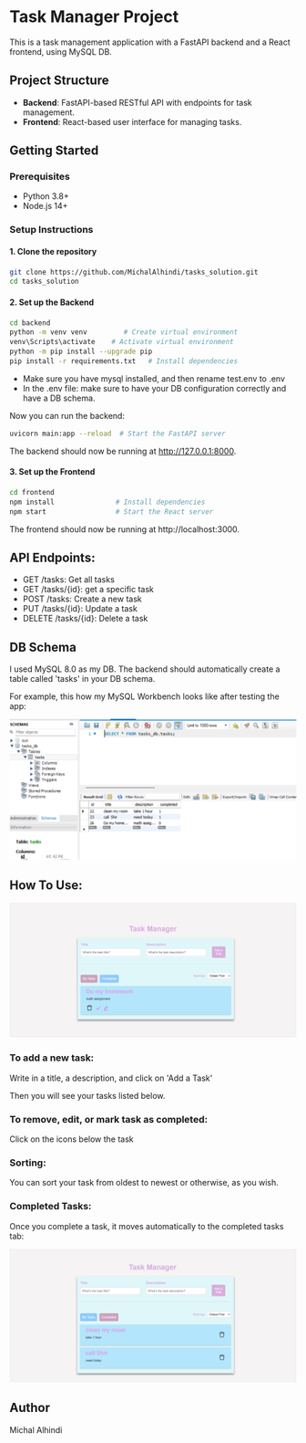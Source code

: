 # Task Manager Project

This is a task management application with a FastAPI backend and a React frontend, using MySQL DB.

## Project Structure

- **Backend**: FastAPI-based RESTful API with endpoints for task management.
- **Frontend**: React-based user interface for managing tasks.

## Getting Started

### Prerequisites

- Python 3.8+
- Node.js 14+

### Setup Instructions

#### 1. Clone the repository

```bash
git clone https://github.com/MichalAlhindi/tasks_solution.git
cd tasks_solution
```
#### 2. Set up the Backend
```bash
cd backend
python -m venv venv         # Create virtual environment
venv\Scripts\activate    # Activate virtual environment
python -m pip install --upgrade pip
pip install -r requirements.txt   # Install dependencies
```
- Make sure you have mysql installed, and then rename test.env to .env
- In the .env file: make sure to have your DB configuration correctly and have a DB schema.

Now you can run the backend:
```bash
uvicorn main:app --reload  # Start the FastAPI server
```
The backend should now be running at http://127.0.0.1:8000.
#### 3. Set up the Frontend
```bash
cd frontend
npm install               # Install dependencies
npm start                 # Start the React server
```
The frontend should now be running at http://localhost:3000.

## API Endpoints:
- GET /tasks: Get all tasks
- GET /tasks/{id}: get a specific task
- POST /tasks: Create a new task
- PUT /tasks/{id}: Update a task
- DELETE /tasks/{id}: Delete a task

## DB Schema
I used MySQL 8.0 as my DB. The backend should automatically create a table called 'tasks' in your DB schema.

For example, this how my MySQL Workbench looks like after testing the app:

![alt text](image-3.png)

## How To Use:
![alt text](image-1.png)
### To add a new task: 
Write in a title, a description, and click on 'Add a Task'

Then you will see your tasks listed below.
### To remove, edit, or mark task as completed: 
Click on the icons below the task

### Sorting:
You can sort your task from oldest to newest or otherwise, as you wish. 

### Completed Tasks:
Once you complete a task, it moves automatically to the completed tasks tab:

![alt text](image-2.png)

## Author
Michal Alhindi
